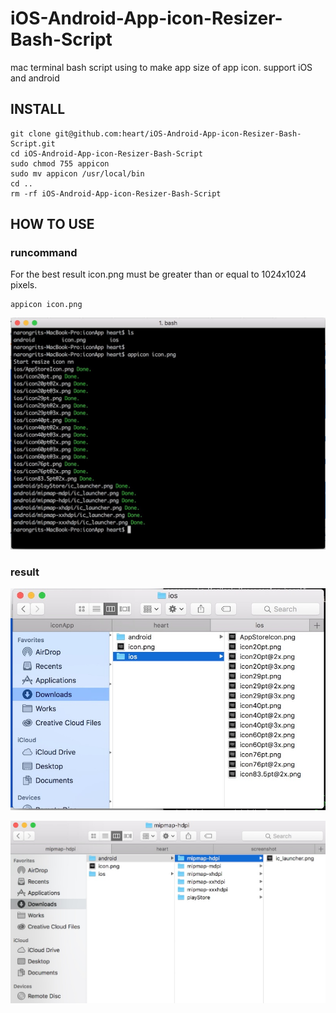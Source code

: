 # iOS-Android-App-icon-Resizer-Bash-Script
mac terminal bash script using to make app size of app icon. support iOS and android
##  INSTALL
```
git clone git@github.com:heart/iOS-Android-App-icon-Resizer-Bash-Script.git
cd iOS-Android-App-icon-Resizer-Bash-Script
sudo chmod 755 appicon
sudo mv appicon /usr/local/bin
cd ..
rm -rf iOS-Android-App-icon-Resizer-Bash-Script
```

##  HOW TO USE
###	runcommand
For the best result icon.png must be greater than or equal to 1024x1024 pixels.
```
appicon icon.png
```
![app icon resizer screen shot](https://github.com/heart/iOS-Android-App-icon-Resizer-Bash-Script/blob/master/screenshot/howtouse.jpg?raw=true)

###	result
![app icon resizer screen shot (iOS)](https://github.com/heart/iOS-Android-App-icon-Resizer-Bash-Script/blob/master/screenshot/result.jpg?raw=true)

![app icon resizer screen shot (Android)](https://github.com/heart/iOS-Android-App-icon-Resizer-Bash-Script/blob/master/screenshot/androidresult.jpg?raw=true)
